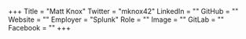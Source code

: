 +++
Title = "Matt Knox"
Twitter = "mknox42"
LinkedIn = ""
GitHub = ""
Website = ""
Employer = "Splunk"
Role = ""
Image = ""
GitLab = ""
Facebook = ""
+++
